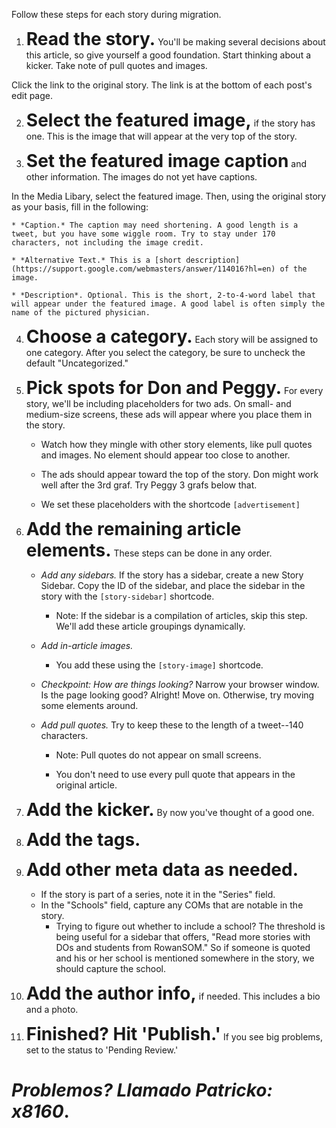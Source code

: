 Follow these steps for each story during migration. 

1. <strong style="font-size: 2em">Read the story.</strong> You'll be making several decisions about this article, so give yourself a good foundation. Start thinking about a kicker. Take note of pull quotes and images. 

  Click the link to the original story. The link is at the bottom of each post's edit page. 

2. <strong style="font-size: 2em">Select the featured image,</strong> if the story has one. This is the image that will appear at the very top of the story.

3. <strong style="font-size: 2em">Set the featured image caption</strong> and other information. The images do not yet have captions. 

  In the Media Libary, select the featured image.  Then, using the original story as your basis, fill in the following: 

    * *Caption.* The caption may need shortening. A good length is a tweet, but you have some wiggle room. Try to stay under 170 characters, not including the image credit.

    * *Alternative Text.* This is a [short description](https://support.google.com/webmasters/answer/114016?hl=en) of the image.

    * *Description*. Optional. This is the short, 2-to-4-word label that will appear under the featured image. A good label is often simply the name of the pictured physician. 

4. <strong style="font-size: 2em">Choose a category.</strong> Each story will be assigned to one category. After you select the category, be sure to uncheck the default "Uncategorized."

5. <strong style="font-size: 2em">Pick spots for Don and Peggy.</strong> For every story, we'll be including placeholders for two ads. On small- and medium-size screens, these ads will appear where you place them in the story. 
    * Watch how they mingle with other story elements, like pull quotes and images. No element should appear too close to another. 

    * The ads should appear toward the top of the story. Don might work well after the 3rd graf. Try Peggy 3 grafs below that.

    * We set these placeholders with the shortcode ```[advertisement]```

6. <strong style="font-size: 2em">Add the remaining article elements.</strong> These steps can be done in any order. 

    * *Add any sidebars.* If the story has a sidebar, create a new Story Sidebar. Copy the ID of the sidebar, and place the sidebar in the story with the ```[story-sidebar]``` shortcode.

        * Note: If the sidebar is a compilation of articles, skip this step. We'll add these article groupings dynamically. 


    * *Add in-article images.* 
        * You add these using the ```[story-image]``` shortcode.

    * *Checkpoint: How are things looking?* Narrow your browser window. Is the page looking good? Alright! Move on. Otherwise, try moving some elements around.

    * *Add pull quotes.* Try to keep these to the length of a tweet--140 characters. 

        * Note: Pull quotes do not appear on small screens.

        * You don't need to use every pull quote that appears in the original article.

7. <strong style="font-size: 2em">Add the kicker.</strong> By now you've thought of a good one.

8. <strong style="font-size: 2em">Add the tags.</strong>

9. <strong style="font-size: 2em">Add other meta data as needed.</strong> 
    * If the story is part of a series, note it in the "Series" field. 
    * In the "Schools" field, capture any COMs that are notable in the story. 
        * Trying to figure out whether to include a school? The threshold is being useful for a sidebar that offers, "Read more stories with DOs and students from RowanSOM." So if someone is quoted and his or her school is mentioned somewhere in the story, we should capture the school. 


10. <strong style="font-size: 2em">Add the author info,</strong> if needed. This includes a bio and a photo.

11. <strong style="font-size: 2em">Finished? Hit 'Publish.'</strong> If you see big problems, set to the status to 'Pending Review.'

<h1 class="text-center"><em>Problemos? Llamado Patricko: x8160</em>.</h1>


